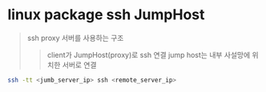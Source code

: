 # linux package ssh JumpHost

> ssh proxy 서버를 사용하는 구조
>
> > client가 JumpHost(proxy)로 ssh 연결 jump host는 내부 사설망에 위치한 서버로 연결

```sh
ssh -tt <jumb_server_ip> ssh <remote_server_ip>
```
